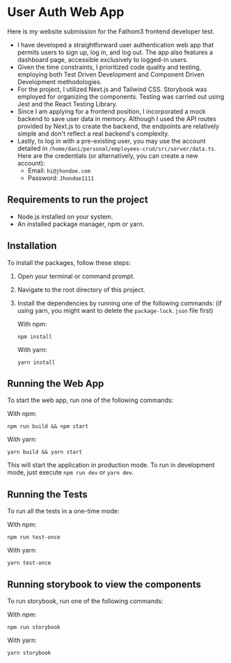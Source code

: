 # User Auth Web App

Here is my website submission for the Fathom3 frontend developer test.

- I have developed a straightforward user authentication web app that permits users to sign up, log in, and log out. The app also features a dashboard page, accessible exclusively to logged-in users.
- Given the time constraints, I prioritized code quality and testing, employing both Test Driven Development and Component Driven Development methodologies.
- For the project, I utilized Next.js and Tailwind CSS. Storybook was employed for organizing the components. Testing was carried out using Jest and the React Testing Library.
- Since I am applying for a frontend position, I incorporated a mock backend to save user data in memory. Although I used the API routes provided by Next.js to create the backend, the endpoints are relatively simple and don't reflect a real backend's complexity.
- Lastly, to log in with a pre-existing user, you may use the account detailed in `/home/dani/personal/employees-crud/src/server/data.ts`. Here are the credentials (or alternatively, you can create a new account):
  - Email: `hi@jhondoe.com`
  - Password: `Jhondoe1111`

## Requirements to run the project

- Node.js installed on your system.
- An installed package manager, npm or yarn.

## Installation

To install the packages, follow these steps:

1. Open your terminal or command prompt.
2. Navigate to the root directory of this project.
3. Install the dependencies by running one of the following commands: (if using yarn, you might want to delete the `package-lock.json` file first)

   With npm:

   ```
   npm install
   ```

   With yarn:

   ```
   yarn install
   ```

## Running the Web App

To start the web app, run one of the following commands:

With npm:

```
npm run build && npm start
```

With yarn:

```
yarn build && yarn start
```

This will start the application in production mode. To run in development mode, just execute `npm run dev` or `yarn dev`.

## Running the Tests

To run all the tests in a one-time mode:

With npm:

```
npm run test-once
```

With yarn:

```
yarn test-once
```

## Running storybook to view the components

To run storybook, run one of the following commands:

With npm:

```
npm run storybook
```

With yarn:

```
yarn storybook
```
